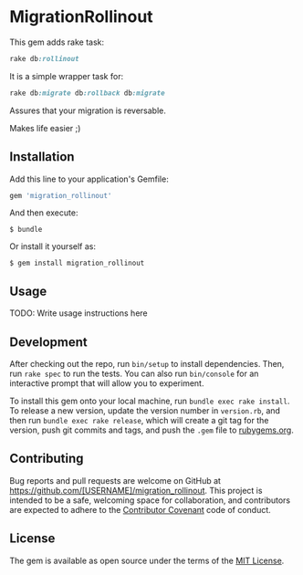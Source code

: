 # MigrationRollinout

This gem adds rake task: 

```ruby
rake db:rollinout
```

It is a simple wrapper task for:
```ruby
rake db:migrate db:rollback db:migrate
```

Assures that your migration is reversable.

Makes life easier ;)


## Installation

Add this line to your application's Gemfile:

```ruby
gem 'migration_rollinout'
```

And then execute:

    $ bundle

Or install it yourself as:

    $ gem install migration_rollinout

## Usage

TODO: Write usage instructions here

## Development

After checking out the repo, run `bin/setup` to install dependencies. Then, run `rake spec` to run the tests. You can also run `bin/console` for an interactive prompt that will allow you to experiment.

To install this gem onto your local machine, run `bundle exec rake install`. To release a new version, update the version number in `version.rb`, and then run `bundle exec rake release`, which will create a git tag for the version, push git commits and tags, and push the `.gem` file to [rubygems.org](https://rubygems.org).

## Contributing

Bug reports and pull requests are welcome on GitHub at https://github.com/[USERNAME]/migration_rollinout. This project is intended to be a safe, welcoming space for collaboration, and contributors are expected to adhere to the [Contributor Covenant](contributor-covenant.org) code of conduct.


## License

The gem is available as open source under the terms of the [MIT License](http://opensource.org/licenses/MIT).

